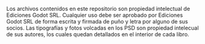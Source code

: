 Los archivos contenidos en este repositorio son propiedad intelectual de Ediciones Godot SRL. Cualquier uso debe ser aprobado por Ediciones Godot SRL de forma escrita y firmada de puño y letra por alguno de sus socios. Las tipografías y fotos volcadas en los PSD son propiedad intelecual de sus autores, los cuales quedan detallados en el interior de cada libro.
